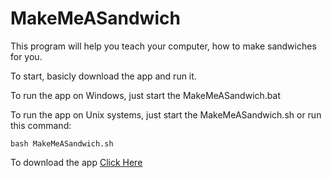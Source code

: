 # MakeMeASandwich
This program will help you teach your computer, how to make sandwiches for you.

To start, basicly download the app and run it.



To run the app on Windows, just start the MakeMeASandwich.bat

To run the app on Unix systems, just start the MakeMeASandwich.sh or run this command:
```
bash MakeMeASandwich.sh
```

To download the app [Click Here](https://github.com/ArtiDjeims/MakeMeASandwich/archive/master.zip)
